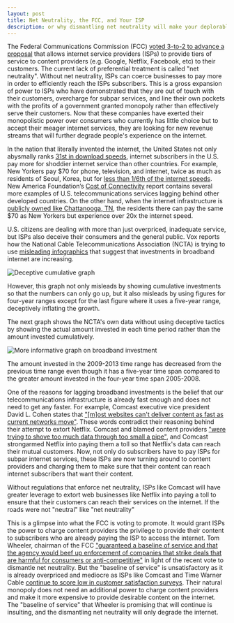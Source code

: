 ```yaml
---
layout: post
title: Net Neutrality, the FCC, and Your ISP
description: or why dismantling net neutrality will make your deplorable internet service worse
---
```


The Federal Communications Commission (FCC) [voted 3-to-2 to advance a proposal](http://www.huffingtonpost.com/2014/05/15/fcc-net-neutrality_n_5331278.html) that allows internet service providers (ISPs) to provide tiers of service to content providers (e.g. Google, Netflix, Facebook, etc) to their customers. The current lack of preferential treatment is called "net neutrality". Without net neutrality, ISPs can coerce businesses to pay more in order to efficiently reach the ISPs subscribers. This is a gross expansion of power to ISPs who have demonstrated that they are out of touch with their customers, overcharge for subpar services, and line their own pockets with the profits of a government granted monopoly rather than effectively serve their customers. Now that these companies have exerted their monopolistic power over consumers who currently has little choice but to accept their meager internet services, they are looking for new revenue streams that will further degrade people's experience on the internet.

In the nation that literally invented the internet, the United States not only abysmally ranks [31st in download speeds](http://theweek.com/article/index/257404/why-is-american-internet-so-slow), internet subscribers in the U.S. pay more for shoddier internet service than other countries. For example, New Yorkers pay $70 for phone, television, and internet, twice as much as residents of Seoul, Korea, but for [less than 1/6th of the internet speeds](http://www.washingtonpost.com/blogs/the-switch/wp/2013/10/28/the-price-of-internet-is-too-high/). New America Foundation’s [Cost of Connectivity](http://www.newamerica.net/publications/policy/the_cost_of_connectivity_2013) report contains several more examples of U.S. telecommunications services lagging behind other developed countries. On the other hand, when the internet infrastructure is [publicly owned like Chattanooga, TN](http://money.cnn.com/2014/05/20/technology/innovation/chattanooga-internet/), the residents there can pay the same $70 as New Yorkers but experience over 20x the internet speed.

U.S. citizens are dealing with more than just overpriced, inadequate service, but ISPs also deceive their consumers and the general public. Vox reports how the National Cable Telecommunications Association (NCTA) is trying to use [misleading infographics](http://www.vox.com/2014/5/12/5711082/big-cable-says-broadband-investment-is-flourishing-but-their-own-data) that suggest that investments in broadband internet are increasing.

![Deceptive cumulative graph](http://i.imgur.com/uZV9b6v.png)

However, this graph not only misleads by showing cumulative investments so that the numbers can only go up, but it also misleads by using figures for four-year ranges except for the last figure where it uses a five-year range, deceptively inflating the growth.

The next graph shows the NCTA's own data without using deceptive tactics by showing the actual amount invested in each time period rather than the amount invested cumulatively.

![More informative graph on broadband investment](http://i.imgur.com/NR7hDEK.png)

The amount invested in the 2009-2013 time range has decreased from the previous time range even though it has a five-year time span compared to the greater amount invested in the four-year time span 2005-2008.

One of the reasons for lagging broadband investments is the belief that our telecommunications infrastructure is already fast enough and does not need to get any faster. For example, Comcast executive vice president David L. Cohen states that ["[m]ost websites can't deliver content as fast as current networks move"](http://www.theverge.com/2013/6/6/4400382/comcast-google-fiber-gigabit-broadband-internet). These words contradict their reasoning behind their attempt to extort Netflix. Comcast and blamed content providers ["were trying to shove too much data through too small a pipe"](http://www.nytimes.com/2014/02/24/business/media/comcast-and-netflix-reach-a-streaming-agreement.html), and Comcast strongarmed Netflix into paying them a toll so that Netflix's data can reach their mutual customers. Now, not only do subscribers have to pay ISPs for subpar internet services, these ISPs are now turning around to content providers and charging them to make sure that their content can reach internet subscribers that want their content. 

Without regulations that enforce net neutrality, ISPs like Comcast will have greater leverage to extort web businesses like Netflix into paying a toll to ensure that their customers can reach their services on the internet. If the roads were not "neutral" like "net neutrality"

This is a glimpse into what the FCC is voting to promote. It would grant ISPs the power to charge content providers the privilege to provide their content to subscribers who are already paying the ISP to access the internet. Tom Wheeler, chairman of the FCC ["guaranteed a baseline of service and that the agency would beef up enforcement of companies that strike deals that are harmful for consumers or anti-competitive"](http://www.washingtonpost.com/blogs/the-switch/wp/2014/05/15/fcc-approves-plan-to-allow-for-paid-priority-on-internet/) in light of the recent vote to dismantle net neutrality. But the "baseline of service" is unsatisfactory as it is already overpriced and mediocre as ISPs like Comcast and Time Warner Cable [continue to score low in customer satisfaction surveys](https://consumersunion.org/news/comcast-and-time-warner-cable-score-low-on-latest-consumer-reports-customer-satisfaction-survey/). Their natural monopoly does not need an additional power to charge content providers and make it more expensive to provide desirable content on the internet. The "baseline of service" that Wheeler is promising that will continue is insulting, and the dismantling net neutrality will only degrade the internet.
